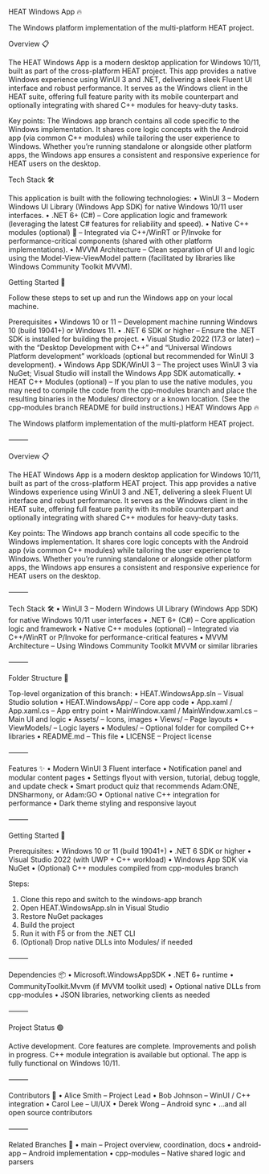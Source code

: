 HEAT Windows App 🔥

The Windows platform implementation of the multi-platform HEAT project.

Overview 📋

The HEAT Windows App is a modern desktop application for Windows 10/11, built as part of the cross-platform HEAT project. This app provides a native Windows experience using WinUI 3 and .NET, delivering a sleek Fluent UI interface and robust performance. It serves as the Windows client in the HEAT suite, offering full feature parity with its mobile counterpart and optionally integrating with shared C++ modules for heavy-duty tasks.

Key points: The Windows app branch contains all code specific to the Windows implementation. It shares core logic concepts with the Android app (via common C++ modules) while tailoring the user experience to Windows. Whether you’re running standalone or alongside other platform apps, the Windows app ensures a consistent and responsive experience for HEAT users on the desktop.

Tech Stack 🛠

This application is built with the following technologies:
 • WinUI 3 – Modern Windows UI Library (Windows App SDK) for native Windows 10/11 user interfaces.
 • .NET 6+ (C#) – Core application logic and framework (leveraging the latest C# features for reliability and speed).
 • Native C++ modules (optional) 🔧 – Integrated via C++/WinRT or P/Invoke for performance-critical components (shared with other platform implementations).
 • MVVM Architecture – Clean separation of UI and logic using the Model-View-ViewModel pattern (facilitated by libraries like Windows Community Toolkit MVVM).


Getting Started 🚀

Follow these steps to set up and run the Windows app on your local machine.

Prerequisites
 • Windows 10 or 11 – Development machine running Windows 10 (build 19041+) or Windows 11.
 • .NET 6 SDK or higher – Ensure the .NET SDK is installed for building the project.
 • Visual Studio 2022 (17.3 or later) – with the “Desktop Development with C++” and “Universal Windows Platform development” workloads (optional but recommended for WinUI 3 development).
 • Windows App SDK/WinUI 3 – The project uses WinUI 3 via NuGet; Visual Studio will install the Windows App SDK automatically.
 • HEAT C++ Modules (optional) – If you plan to use the native modules, you may need to compile the code from the cpp-modules branch and place the resulting binaries in the Modules/ directory or a known location. (See the cpp-modules branch README for build instructions.)
HEAT Windows App 🔥

The Windows platform implementation of the multi-platform HEAT project.

⸻

Overview 📋

The HEAT Windows App is a modern desktop application for Windows 10/11, built as part of the cross-platform HEAT project. This app provides a native Windows experience using WinUI 3 and .NET, delivering a sleek Fluent UI interface and robust performance. It serves as the Windows client in the HEAT suite, offering full feature parity with its mobile counterpart and optionally integrating with shared C++ modules for heavy-duty tasks.

Key points:
The Windows app branch contains all code specific to the Windows implementation. It shares core logic concepts with the Android app (via common C++ modules) while tailoring the user experience to Windows. Whether you’re running standalone or alongside other platform apps, the Windows app ensures a consistent and responsive experience for HEAT users on the desktop.

⸻

Tech Stack 🛠
 • WinUI 3 – Modern Windows UI Library (Windows App SDK) for native Windows 10/11 user interfaces
 • .NET 6+ (C#) – Core application logic and framework
 • Native C++ modules (optional) – Integrated via C++/WinRT or P/Invoke for performance-critical features
 • MVVM Architecture – Using Windows Community Toolkit MVVM or similar libraries

⸻

Folder Structure 📁

Top-level organization of this branch:
 • HEAT.WindowsApp.sln – Visual Studio solution
 • HEAT.WindowsApp/ – Core app code
 • App.xaml / App.xaml.cs – App entry point
 • MainWindow.xaml / MainWindow.xaml.cs – Main UI and logic
 • Assets/ – Icons, images
 • Views/ – Page layouts
 • ViewModels/ – Logic layers
 • Modules/ – Optional folder for compiled C++ libraries
 • README.md – This file
 • LICENSE – Project license

⸻

Features ✨
 • Modern WinUI 3 Fluent interface
 • Notification panel and modular content pages
 • Settings flyout with version, tutorial, debug toggle, and update check
 • Smart product quiz that recommends Adam:ONE, DNSharmony, or Adam:GO
 • Optional native C++ integration for performance
 • Dark theme styling and responsive layout

⸻

Getting Started 🚀

Prerequisites:
 • Windows 10 or 11 (build 19041+)
 • .NET 6 SDK or higher
 • Visual Studio 2022 (with UWP + C++ workload)
 • Windows App SDK via NuGet
 • (Optional) C++ modules compiled from cpp-modules branch

Steps:
 1. Clone this repo and switch to the windows-app branch
 2. Open HEAT.WindowsApp.sln in Visual Studio
 3. Restore NuGet packages
 4. Build the project
 5. Run it with F5 or from the .NET CLI
 6. (Optional) Drop native DLLs into Modules/ if needed

⸻

Dependencies 📦
 • Microsoft.WindowsAppSDK
 • .NET 6+ runtime
 • CommunityToolkit.Mvvm (if MVVM toolkit used)
 • Optional native DLLs from cpp-modules
 • JSON libraries, networking clients as needed

⸻

Project Status 🟢

Active development. Core features are complete. Improvements and polish in progress. C++ module integration is available but optional. The app is fully functional on Windows 10/11.

⸻

Contributors 🤝
 • Alice Smith – Project Lead
 • Bob Johnson – WinUI / C++ integration
 • Carol Lee – UI/UX
 • Derek Wong – Android sync
 • …and all open source contributors

⸻

Related Branches 🔀
 • main – Project overview, coordination, docs
 • android-app – Android implementation
 • cpp-modules – Native shared logic and parsers
